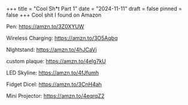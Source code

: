 +++
title = "Cool Sh*t Part 1"
date = "2024-11-11"
draft = false
pinned = false
+++
Cool shit I found on Amazon

Pen: <https://amzn.to/3Z0XYUW>

Wireless Charging: <https://amzn.to/3O5Aqbq>

NIghtstand: <https://amzn.to/4hJCaVi>

custom plaque: <https://amzn.to/4elg7kU>

LED Skyline: <https://amzn.to/4fJfumh>

Fidget Dicel: <https://amzn.to/3CnH4ah>

Mini Projector: <https://amzn.to/4eqrqZ2>